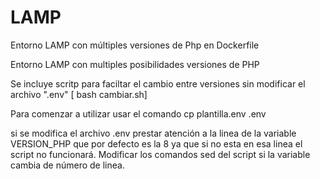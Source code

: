 # LAMP
Entorno LAMP con múltiples versiones de Php en Dockerfile


Entorno LAMP con multiples posibilidades versiones de PHP

Se incluye scritp para faciltar el cambio entre versiones sin modificar el archivo ".env" [ bash cambiar.sh]

Para comenzar a utilizar usar el comando cp plantilla.env .env

si se modifica el archivo .env prestar atención a la linea de la variable VERSION_PHP que por defecto es la 8 ya que si no esta en esa linea el
script no funcionará. Modificar los comandos sed del script si la variable cambia de número de linea.
